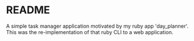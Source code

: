 # README

A simple task manager application motivated by my ruby
app 'day_planner'. This was the re-implementation of that
ruby CLI to a web application.
